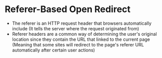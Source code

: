 # Referer-Based Open Redirect

* The referer is an HTTP request header that browsers automatically include (It tells the server where the request originated from)
* Referer headers are a common way of determining the user's original location since they contain the URL that linked to the current page (Meaning that some sites will redirect to the page's referer URL automatically after certain user actions)
